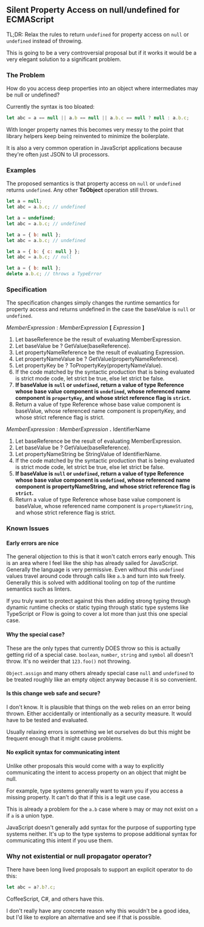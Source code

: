Silent Property Access on null/undefined for ECMAScript
-------------------------------------------------------

TL;DR: Relax the rules to return `undefined` for property access on `null` or `undefined` instead of throwing.

This is going to be a very controversial proposal but if it works it would be a very elegant solution to a significant problem.

### The Problem

How do you access deep properties into an object where intermediates may be null or undefined?

Currently the syntax is too bloated:

```js
let abc = a == null || a.b == null || a.b.c == null ? null : a.b.c;
```

With longer property names this becomes very messy to the point that library helpers keep being reinvented to minimize the boilerplate.

It is also a very common operation in JavaScript applications because they're often just JSON to UI processors.

### Examples

The proposed semantics is that property access on `null` or `undefined` returns `undefined`. Any other __ToObject__ operation still throws.

```js
let a = null;
let abc = a.b.c; // undefined
```

```js
let a = undefined;
let abc = a.b.c; // undefined
```

```js
let a = { b: null };
let abc = a.b.c; // undefined
```

```js
let a = { b: { c: null } };
let abc = a.b.c; // null
```

```js
let a = { b: null };
delete a.b.c; // throws a TypeError
```

### Specification

The specification changes simply changes the runtime semantics for property access and returns undefined in the case the baseValue is `null` or `undefined`.

_MemberExpression_ : _MemberExpression_ __[__ _Expression_ __]__

1. Let baseReference be the result of evaluating MemberExpression.
2. Let baseValue be ? GetValue(baseReference).
3. Let propertyNameReference be the result of evaluating Expression.
4. Let propertyNameValue be ? GetValue(propertyNameReference).
5. Let propertyKey be ? ToPropertyKey(propertyNameValue).
6. If the code matched by the syntactic production that is being evaluated is strict mode code, let strict be true, else let strict be false.
7. __If baseValue is `null` or `undefined`, return a value of type Reference whose base value component is `undefined`, whose referenced name component is `propertyKey`, and whose strict reference flag is `strict`.__
8. Return a value of type Reference whose base value component is baseValue, whose referenced name component is propertyKey, and whose strict reference flag is strict.

_MemberExpression_ : _MemberExpression_ __.__ IdentifierName

1. Let baseReference be the result of evaluating MemberExpression.
2. Let baseValue be ? GetValue(baseReference).
3. Let propertyNameString be StringValue of IdentifierName.
4. If the code matched by the syntactic production that is being evaluated is strict mode code, let strict be true, else let strict be false.
5. __If baseValue is `null` or `undefined`, return a value of type Reference whose base value component is `undefined`, whose referenced name component is propertyNameString, and whose strict reference flag is `strict`.__
6. Return a value of type Reference whose base value component is baseValue, whose referenced name component is `propertyNameString`, and whose strict reference flag is strict.

### Known Issues

#### Early errors are nice

The general objection to this is that it won't catch errors early enough. This is an area where I feel like the ship has already sailed for JavaScript. Generally the language is very permissive. Even without this `undefined` values travel around code through calls like `a.b` and turn into `NaN` freely. Generally this is solved with additional tooling on top of the runtime semantics such as linters.

If you truly want to protect against this then adding strong typing through dynamic runtime checks or static typing through static type systems like TypeScript or Flow is going to cover a lot more than just this one special case.

#### Why the special case?

These are the only types that currently DOES throw so this is actually getting rid of a special case. `boolean`, `number`, `string` and `symbol` all doesn't throw. It's no weirder that `123.foo()` not throwing.

`Object.assign` and many others already special case `null` and `undefined` to be treated roughly like an empty object anyway because it is so convenient.

#### Is this change web safe and secure?

I don't know. It is plausible that things on the web relies on an error being thrown. Either accidentally or intentionally as a security measure. It would have to be tested and evaluated.

Usually relaxing errors is something we let ourselves do but this might be frequent enough that it might cause problems.

#### No explicit syntax for communicating intent

Unlike other proposals this would come with a way to explicitly communicating the intent to access property on an object that might be null.

For example, type systems generally want to warn you if you access a missing property. It can't do that if this is a legit use case.

This is already a problem for the `a.b` case where `b` may or may not exist on `a` if `a` is a union type.

JavaScript doesn't generally add syntax for the purpose of supporting type systems neither. It's up to the type systems to propose additional syntax for communicating this intent if you use them.

### Why not existential or null propagator operator?

There have been long lived proposals to support an explicit operator to do this:

```js
let abc = a?.b?.c;
```

CoffeeScript, C#, and others have this.

I don't really have any concrete reason why this wouldn't be a good idea, but I'd like to explore an alternative and see if that is possible.
